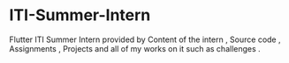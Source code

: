 # ITI-Summer-Intern
Flutter ITI Summer Intern provided by Content of the intern , Source code , Assignments , Projects and all of my works on it such as challenges .
